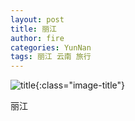```yaml
---
layout: post
title: 丽江
author: fire
categories: YunNan 
tags: 丽江 云南 旅行
---
```


![title](https://image.sideproject.cn/titlex/title_011.jpg){:class="image-title"}

丽江

